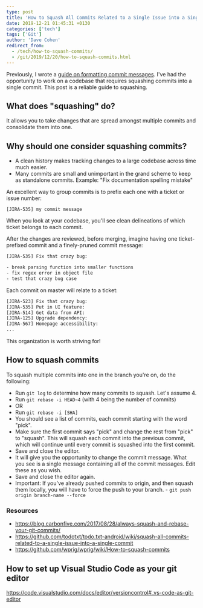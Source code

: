 ```yaml
---
type: post
title: 'How to Squash All Commits Related to a Single Issue into a Single Commit'
date: 2019-12-21 01:45:31 +0130
categories: ['tech']
tags: ['Git']
author: 'Dave Cohen'
redirect_from:
  - /tech/how-to-squash-commits/
  - /git/2019/12/20/how-to-squash-commits.html
---
```


Previously, I wrote a [guide on formatting commit messages](/tech/git-commit-format-squash). I've had the opportunity to work on a codebase that requires squashing commits into a single commit. This post is a reliable guide to squashing.

## What does "squashing" do?

It allows you to take changes that are spread amongst multiple commits and consolidate them into one.

## Why should one consider squashing commits?

- A clean history makes tracking changes to a large codebase across time much easier.
- Many commits are small and unimportant in the grand scheme to keep as standalone commits. Example: "Fix documentation spelling mistake"

An excellent way to group commits is to prefix each one with a ticket or issue number:

`[JIRA-535] my commit message`

When you look at your codebase, you'll see clean delineations of which ticket belongs to each commit.

After the changes are reviewed, before merging, imagine having one ticket-prefixed commit and a finely-pruned commit message:

```txt
[JIRA-535] Fix that crazy bug:

- break parsing function into smaller functions
- fix regex error in object file
- test that crazy bug case
```

Each commit on master will relate to a ticket:

```txt
[JIRA-523] Fix that crazy bug:
[JIRA-535] Put in UI feature:
[JIRA-514] Get data from API:
[JIRA-125] Upgrade dependency:
[JIRA-567] Homepage accessibility:
...
```

This organization is worth striving for!

## How to squash commits

To squash multiple commits into one in the branch you're on, do the following:

- Run `git log` to determine how many commits to squash. Let's assume 4.
- Run `git rebase -i HEAD~4` (with 4 being the number of commits)
- OR
- Run `git rebase -i [SHA]`
- You should see a list of commits, each commit starting with the word "pick".
- Make sure the first commit says "pick" and change the rest from "pick" to "squash". This will squash each commit into the previous commit, which will continue until every commit is squashed into the first commit.
- Save and close the editor.
- It will give you the opportunity to change the commit message. What you see is a single message containing all of the commit messages. Edit these as you wish.
- Save and close the editor again.
- Important: If you've already pushed commits to origin, and then squash them locally, you will have to force the push to your branch. - `git push origin branch-name --force`

### Resources

- <https://blog.carbonfive.com/2017/08/28/always-squash-and-rebase-your-git-commits/>
- <https://github.com/todotxt/todo.txt-android/wiki/squash-all-commits-related-to-a-single-issue-into-a-single-commit>
- <https://github.com/wprig/wprig/wiki/How-to-squash-commits>

## How to set up Visual Studio Code as your git editor

<https://code.visualstudio.com/docs/editor/versioncontrol#_vs-code-as-git-editor>
